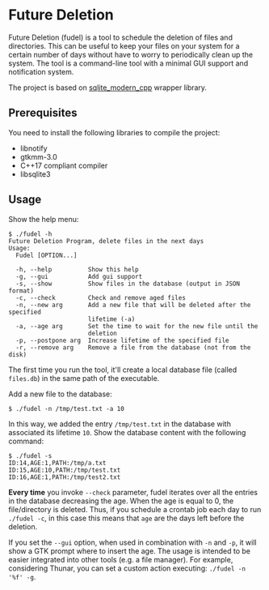 # Future Deletion

Future Deletion (fudel) is a tool to schedule the deletion of files and directories. 
This can be useful to keep your files on your system for a certain number of days without have to worry to periodically clean up the system.
The tool is a command-line tool with a minimal GUI support and notification system.

The project is based on [sqlite_modern_cpp](https://github.com/SqliteModernCpp/sqlite_modern_cpp) wrapper library.

## Prerequisites
You need to install the following libraries to compile the project:
*  libnotify
*  gtkmm-3.0
*  C++17 compliant compiler
*  libsqlite3

## Usage
Show the help menu:
```
$ ./fudel -h
Future Deletion Program, delete files in the next days
Usage:
  Fudel [OPTION...]

  -h, --help          Show this help
  -g, --gui           Add gui support
  -s, --show          Show files in the database (output in JSON format)
  -c, --check         Check and remove aged files
  -n, --new arg       Add a new file that will be deleted after the specified
                      lifetime (-a)
  -a, --age arg       Set the time to wait for the new file until the
                      deletion
  -p, --postpone arg  Increase lifetime of the specified file
  -r, --remove arg    Remove a file from the database (not from the disk)
```
The first time you run the tool, it'll create a local database file (called `files.db`) in the same path of the executable.

Add a new file to the database:
```
$ ./fudel -n /tmp/test.txt -a 10
```
In this way, we added the entry `/tmp/test.txt` in the database with associated its lifetime `10`.
Show the database content with the following command:
```
$ ./fudel -s                    
ID:14,AGE:1,PATH:/tmp/a.txt
ID:15,AGE:10,PATH:/tmp/test.txt
ID:16,AGE:1,PATH:/tmp/test2.txt
```
**Every time** you invoke `--check` parameter, fudel iterates over all the entries in the database decreasing the age. When the age is equal to 0, the file/directory is deleted.
Thus, if you schedule a crontab job each day to run `./fudel -c`, in this case this means that `age` are the days left before the deletion.

If you set the `--gui` option, when used in combination with `-n` and `-p`, it will show a GTK prompt where to insert the age.
The usage is intended to be easier integrated into other tools (e.g. a file manager).
For example, considering Thunar, you can set a custom action executing: `./fudel -n '%f' -g`.
